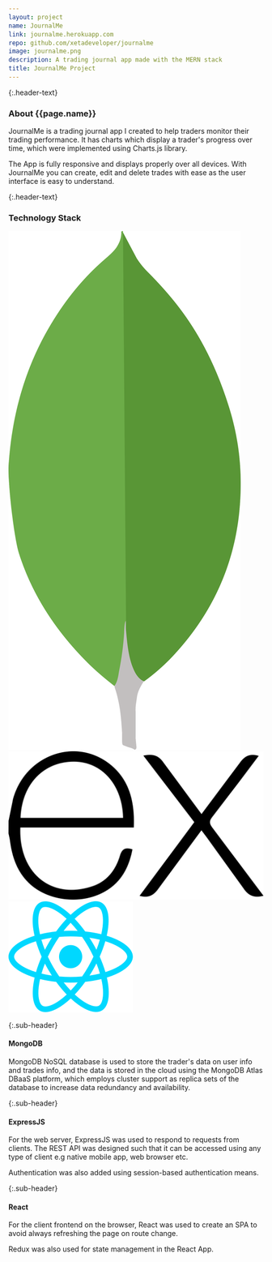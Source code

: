 ```yaml
---
layout: project
name: JournalMe
link: journalme.herokuapp.com
repo: github.com/xetadeveloper/journalme
image: journalme.png
description: A trading journal app made with the MERN stack
title: JournalMe Project
---
```


{:.header-text}
### About {{page.name}}

JournalMe is a trading journal app I created to help traders monitor their trading performance. It has charts which display a trader's progress over time, which were implemented using Charts.js library.

The App is fully responsive and displays properly over all devices. With JournalMe you can create, edit and delete trades with ease as the user interface is easy to understand.

{:.header-text}

### Technology Stack

<div class='flex justify-center align-center tech-stack'>
<img src='../assets/images/techIcons/mongodb.svg' alt='MongoDB' class='tech-icon' />
<img src='../assets/images/techIcons/expressjs.svg' alt='ExpressJS' class='tech-icon' />
<img src='../assets/images/techIcons/react-js.svg' alt='React' class='tech-icon' />
</div>

{:.sub-header}

#### MongoDB

MongoDB NoSQL database is used to store the trader's data on user info and trades info, and the data is stored in the cloud using the MongoDB Atlas DBaaS platform, which employs cluster support as replica sets of the database to increase data redundancy and availability.

{:.sub-header}

#### ExpressJS

For the web server, ExpressJS was used to respond to requests from clients. The REST API was designed such that it can be accessed using any type of client e.g native mobile app, web browser etc.

Authentication was also added using session-based authentication means.

{:.sub-header}

#### React

For the client frontend on the browser, React was used to create an SPA to avoid always refreshing the page on route change.

Redux was also used for state management in the React App.
